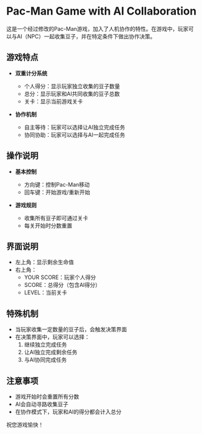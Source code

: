 # Pac-Man Game with AI Collaboration

这是一个经过修改的Pac-Man游戏，加入了人机协作的特性。在游戏中，玩家可以与AI（NPC）一起收集豆子，并在特定条件下做出协作决策。

## 游戏特点

- **双重计分系统**
  - 个人得分：显示玩家独立收集的豆子数量
  - 总分：显示玩家和AI共同收集的豆子总数
  - 关卡：显示当前游戏关卡

- **协作机制**
  - 自主等待：玩家可以选择让AI独立完成任务
  - 协同协助：玩家可以选择与AI一起完成任务

## 操作说明

- **基本控制**
  - 方向键：控制Pac-Man移动
  - 回车键：开始游戏/重新开始

- **游戏规则**
  - 收集所有豆子即可通过关卡
  - 每关开始时分数重置

## 界面说明

- 左上角：显示剩余生命值
- 右上角：
  - YOUR SCORE：玩家个人得分
  - SCORE：总得分（包含AI得分）
  - LEVEL：当前关卡

## 特殊机制

- 当玩家收集一定数量的豆子后，会触发决策界面
- 在决策界面中，玩家可以选择：
  1. 继续独立完成任务
  2. 让AI独立完成剩余任务
  3. 与AI协同完成任务

## 注意事项

- 游戏开始时会重置所有分数
- AI会自动寻路收集豆子
- 在协作模式下，玩家和AI的得分都会计入总分

祝您游戏愉快！
